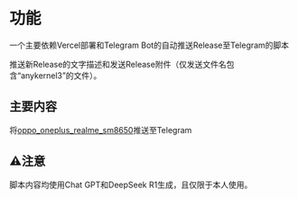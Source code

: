 # 功能

一个主要依赖Vercel部署和Telegram Bot的自动推送Release至Telegram的脚本

推送新Release的文字描述和发送Release附件（仅发送文件名包含“anykernel3”的文件）。

## 主要内容
将[oppo_oneplus_realme_sm8650](https://github.com/Nekocat0/oppo_oplus_realme_sm8650)推送至Telegram

## ⚠️注意
脚本内容均使用Chat GPT和DeepSeek R1生成，且仅限于本人使用。
